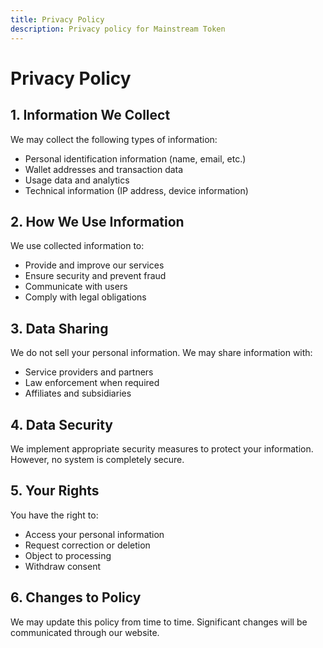 ```yaml
---
title: Privacy Policy
description: Privacy policy for Mainstream Token
---
```


# Privacy Policy

## 1. Information We Collect

We may collect the following types of information:
- Personal identification information (name, email, etc.)
- Wallet addresses and transaction data
- Usage data and analytics
- Technical information (IP address, device information)

## 2. How We Use Information

We use collected information to:
- Provide and improve our services
- Ensure security and prevent fraud
- Communicate with users
- Comply with legal obligations

## 3. Data Sharing

We do not sell your personal information. We may share information with:
- Service providers and partners
- Law enforcement when required
- Affiliates and subsidiaries

## 4. Data Security

We implement appropriate security measures to protect your information. However, no system is completely secure.

## 5. Your Rights

You have the right to:
- Access your personal information
- Request correction or deletion
- Object to processing
- Withdraw consent

## 6. Changes to Policy

We may update this policy from time to time. Significant changes will be communicated through our website.
